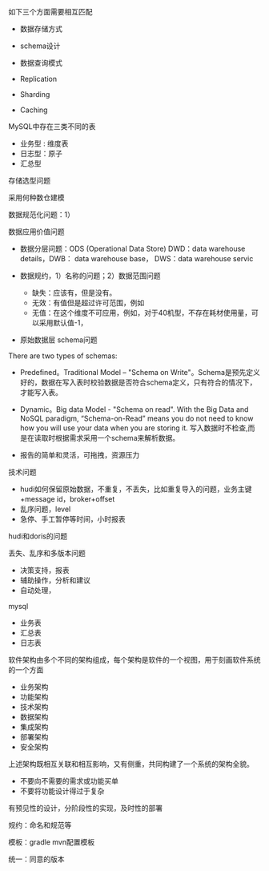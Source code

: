 
如下三个方面需要相互匹配
* 数据存储方式
* schema设计
* 数据查询模式


* Replication
* Sharding
* Caching

MySQL中存在三类不同的表
* 业务型 : 维度表
* 日志型：原子
* 汇总型


存储选型问题

采用何种数仓建模

数据规范化问题：1）

数据应用价值问题




* 数据分层问题：ODS (Operational Data Store) 
DWD：data warehouse details，DWB：
data warehouse base，
DWS：data warehouse servic


* 数据规约，1）名称的问题；2）数据范围问题
  * 缺失：应该有，但是没有。
  * 无效：有值但是超过许可范围，例如
  * 无值：在这个维度不可应用，例如，对于40机型，不存在耗材使用量，可以采用默认值-1，
* 原始数据层 schema问题  

There are two types of schemas:
* Predefined。Traditional Model – "Schema on Write"。Schema是预先定义好的，数据在写入表时校验数据是否符合schema定义，只有符合的情况下，才能写入表。
* Dynamic。Big data Model -  "Schema on read".  With the Big Data and NoSQL paradigm, “Schema-on-Read” means you do not need to know how you will use your data when you are storing it. 写入数据时不检查,而是在读取时根据需求采用一个schema来解析数据。



* 报告的简单和灵活，可拖拽，资源压力

技术问题
* hudi如何保留原始数据，不重复，不丢失，比如重复导入的问题，业务主键+message id，broker+offset
* 乱序问题，level
* 急停、手工暂停等时间，小时报表

hudi和doris的问题


丢失、乱序和多版本问题

* 决策支持，报表
* 辅助操作，分析和建议
* 自动处理，


mysql
* 业务表
* 汇总表
* 日志表

软件架构由多个不同的架构组成，每个架构是软件的一个视图，用于刻画软件系统的一个方面
* 业务架构
* 功能架构
* 技术架构
* 数据架构
* 集成架构
* 部署架构
* 安全架构

上述架构既相互关联和相互影响，又有侧重，共同构建了一个系统的架构全貌。




* 不要向不需要的需求或功能买单
* 不要将功能设计得过于复杂


有预见性的设计，分阶段性的实现，及时性的部署


规约：命名和规范等

模板：gradle mvn配置模板


统一：同意的版本